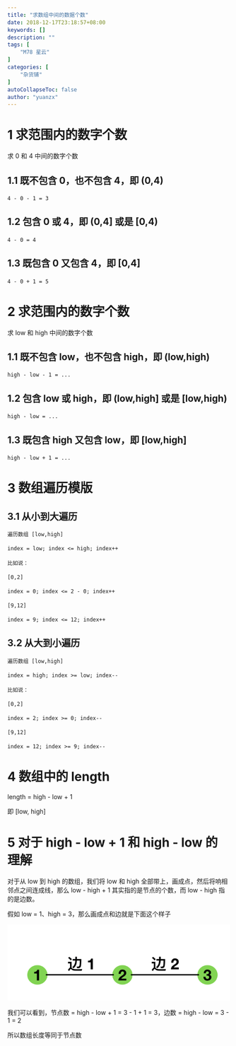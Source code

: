 ```yaml
---
title: "求数组中间的数据个数"
date: 2018-12-17T23:18:57+08:00
keywords: []
description: ""
tags: [
    "M78 星云"
]
categories: [
    "杂货铺"
]
autoCollapseToc: false
author: "yuanzx"
---
```


# 1 求范围内的数字个数

求 0 和 4 中间的数字个数

## 1.1 既不包含 0，也不包含 4，即 (0,4)

`4 - 0 - 1 = 3`

## 1.2 包含 0 或 4，即 (0,4] 或是 [0,4)

`4 - 0 = 4`

## 1.3 既包含 0 又包含 4，即 [0,4]

`4 - 0 + 1 = 5`

# 2 求范围内的数字个数

求 low 和 high 中间的数字个数

## 1.1 既不包含 low，也不包含 high，即 (low,high)

`high - low - 1 = ...`

## 1.2 包含 low 或 high，即 (low,high] 或是 [low,high)

`high - low = ...`

## 1.3 既包含 high 又包含 low，即 [low,high]

`high - low + 1 = ...`

# 3 数组遍历模版

## 3.1 从小到大遍历

```
遍历数组 [low,high]

index = low; index <= high; index++

比如说：

[0,2]

index = 0; index <= 2 - 0; index++

[9,12]

index = 9; index <= 12; index++
```

## 3.2 从大到小遍历

```
遍历数组 [low,high]

index = high; index >= low; index--

比如说：

[0,2]

index = 2; index >= 0; index--

[9,12]

index = 12; index >= 9; index--
```

# 4 数组中的 length

length = high - low + 1

即 [low, high]

# 5 对于 high - low + 1 和 high - low 的理解

对于从 low 到 high 的数组，我们将 low 和 high 全部带上，画成点，然后将响相邻点之间连成线，那么 low - high + 1 其实指的是节点的个数，而 low - high 指的是边数。

假如 low = 1、high = 3，那么画成点和边就是下面这个样子

![](/hub/2019/November/3.png)

我们可以看到，节点数 = high - low + 1 = 3 - 1 + 1 = 3，边数 = high - low = 3 - 1 = 2

所以数组长度等同于节点数